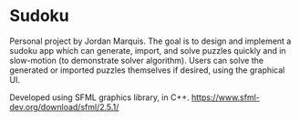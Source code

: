 # Sudoku
Personal project by Jordan Marquis. 
The goal is to design and implement a sudoku app which can generate, import, and solve puzzles quickly and in slow-motion (to demonstrate solver algorithm).
Users can solve the generated or imported puzzles themselves if desired, using the graphical UI.

Developed using SFML graphics library, in C++.
https://www.sfml-dev.org/download/sfml/2.5.1/
